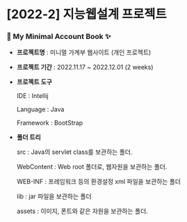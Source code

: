 # [2022-2] 지능웹설계 프로젝트
### :money_with_wings: My Minimal Account Book :sparkles:
- __프로젝트명__ : 미니멀 가계부 웹사이트 (개인 프로젝트)
- __프로젝트 기간__ : 2022.11.17 ~ 2022.12.01 (2 weeks)
- __프로젝트 도구__
    <p>IDE : Intellij
    <p>Language : Java
    <p>Framework : BootStrap
  
- __폴더 트리__
    <p>src : Java의 servlet class를 보관하는 폴더.
    <p>WebContent : Web root 폴더로, 웹자원을 보관하는 폴더.
    <p>WEB-INF : 프레임워크 등의 환경설정 xml 파일을 보관하는 폴더
    <p>lib : jar 파일을 보관하는 폴더
    <p>assets : 이미지, 폰트와 같은 자원을 보관하는 폴더.